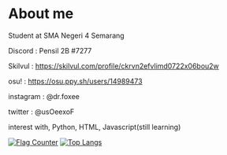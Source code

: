 # About me

Student at SMA Negeri 4 Semarang

Discord   : Pensil 2B #7277

Skilvul   : https://skilvul.com/profile/ckrvn2efvlimd0722x06bou2w

osu!      : https://osu.ppy.sh/users/14989473

instagram : @dr.foxee

twitter   : @usOeexoF

interest with, Python, HTML, Javascript(still learning)

<a href="https://info.flagcounter.com/SQbm"><img src="https://s01.flagcounter.com/count2/SQbm/bg_000000/txt_FFFFFF/border_CCCCCC/columns_4/maxflags_12/viewers_0/labels_0/pageviews_0/flags_0/percent_0/" alt="Flag Counter" border="0"></a>
[![Top Langs](https://github-readme-stats.vercel.app/api/top-langs/?username=fhoxydeo&langs_count=10)](https://github.com/fhoxydeo/github-readme-stats)
